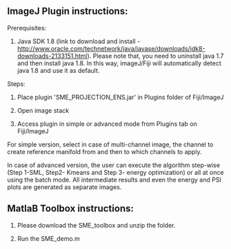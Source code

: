 ## ImageJ Plugin instructions:

Prerequisites:

1. Java SDK 1.8 (link to download and install - http://www.oracle.com/technetwork/java/javase/downloads/jdk8-downloads-2133151.html).
Please note that, you need to uninstall java 1.7 and then install java 1.8. In this way, imageJ/Fiji will automatically detect java 1.8 and use it as default.

Steps:

1. Place plugin 'SME_PROJECTION_ENS.jar' in Plugins folder of Fiji/ImageJ

2. Open image stack

3. Access plugin in simple or advanced mode from Plugins tab on Fiji/ImageJ 

For simple version, select in case of multi-channel image, the channel to create reference manifold from and then to which channels to apply.

In case of advanced version, the user can execute the algorithm step-wise (Step 1-SML, Step2- Kmeans and Step 3- energy optimization) or all at once using the batch mode. All intermediate results and even the energy and PSI plots are generated as separate images.

## MatlaB Toolbox instructions:

1. Please download the SME_toolbox and unzip the folder.

2. Run the SME_demo.m
